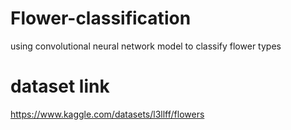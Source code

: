 # Flower-classification
using convolutional neural network model to classify flower types
# dataset link
https://www.kaggle.com/datasets/l3llff/flowers
